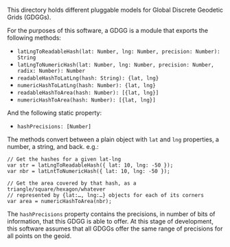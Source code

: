 This directory holds different pluggable models for Global Discrete Geodetic Grids (GDGGs).


For the purposes of this software, a GDGG is a module that exports the following methods:

- `latLngToReadableHash(lat: Number, lng: Number, precision: Number): String`
- `latLngToNumericHash(lat: Number, lng: Number, precision: Number, radix: Number): Number`
- `readableHashToLatLng(hash: String): {lat, lng} `
- `numericHashToLatLng(hash: Number): {lat, lng}`
- `readableHashToArea(hash: Number): [{lat, lng}]`
- `numericHashToArea(hash: Number): [{lat, lng}]`

And the following static property:
- `hashPrecisions: [Number]`

The methods convert between a plain object with `lat` and `lng` properties, a number, a string, and back. e.g.:

```
// Get the hashes for a given lat-lng
var str = latLngToReadableHash({ lat: 10, lng: -50 });
var nbr = latLntToNumericHash({ lat: 10, lng: -50 });

// Get the area covered by that hash, as a triangle/square/hexagon/whatever
// represented by {lat:…, lng:…} objects for each of its corners
var area = numericHashToArea(nbr);
```

The `hashPrecisions` property contains the precisions, in number of bits of information,
that this GDGG is able to offer. At this stage of development, this software assumes
that all GDGGs offer the same range of precisions for all points on the geoid.
